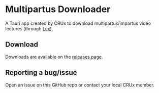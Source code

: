 # Multipartus Downloader

A Tauri app created by CRUx to download multipartus/impartus video lectures (through [Lex](https://lex.crux-bphc.com/)).

## Download

Downloads are available on the [releases page](https://github.com/crux-bphc/multipartus-downloader/releases).

## Reporting a bug/issue

Open an issue on this GitHub repo or contact your local CRUx member.